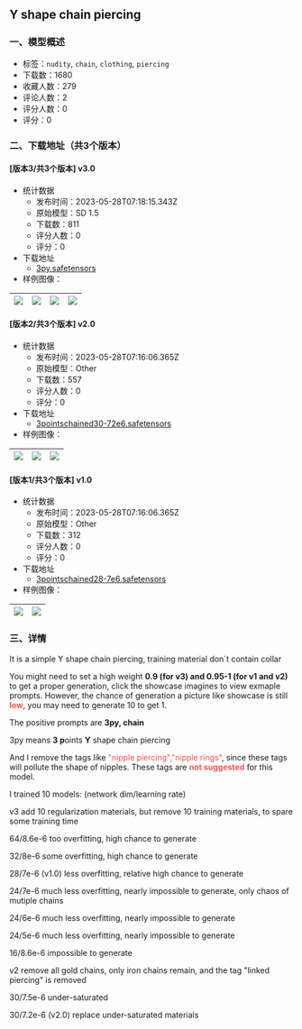 ## Y shape chain piercing
### 一、模型概述

- 标签：`nudity`, `chain`, `clothing`, `piercing`
- 下载数：1680
- 收藏人数：279
- 评论人数：2
- 评分人数：0
- 评分：0

### 二、下载地址（共3个版本）

#### [版本3/共3个版本] v3.0

- 统计数据
  - 发布时间：2023-05-28T07:18:15.343Z
  - 原始模型：SD 1.5
  - 下载数：811
  - 评分人数：0
  - 评分：0
- 下载地址
  - [3py.safetensors](https://civitai.com/api/download/models/83434)
- 样例图像：

| <img src="https://image.civitai.com/xG1nkqKTMzGDvpLrqFT7WA/7e4cdb7d-79a8-44bc-9c3c-4e496463677e/width=450/940819.jpeg" /> | <img src="https://image.civitai.com/xG1nkqKTMzGDvpLrqFT7WA/c182c8e1-47da-4adc-a95d-521c1a21f6ef/width=450/940814.jpeg" /> | <img src="https://image.civitai.com/xG1nkqKTMzGDvpLrqFT7WA/269db4aa-a044-4d49-919d-5aba8a6bf433/width=450/940817.jpeg" /> | <img src="https://image.civitai.com/xG1nkqKTMzGDvpLrqFT7WA/8ea90346-fb6f-4cc8-92c2-d3df659f3b25/width=450/940821.jpeg" /> |
| ---- | ---- | ---- | ---- |

#### [版本2/共3个版本] v2.0

- 统计数据
  - 发布时间：2023-05-28T07:16:06.365Z
  - 原始模型：Other
  - 下载数：557
  - 评分人数：0
  - 评分：0
- 下载地址
  - [3pointschained30-72e6.safetensors](https://civitai.com/api/download/models/75062)
- 样例图像：

| <img src="https://image.civitai.com/xG1nkqKTMzGDvpLrqFT7WA/4f8ab3dd-b3b0-42ef-8eb0-60dc804a530e/width=450/839015.jpeg" /> | <img src="https://image.civitai.com/xG1nkqKTMzGDvpLrqFT7WA/c28ec4d9-6c97-4cad-a7c6-d1cb2c4523d2/width=450/839010.jpeg" /> | <img src="https://image.civitai.com/xG1nkqKTMzGDvpLrqFT7WA/80e61ec9-c499-417d-a628-501a9294598f/width=450/839012.jpeg" /> |
| ---- | ---- | ---- |

#### [版本1/共3个版本] v1.0

- 统计数据
  - 发布时间：2023-05-28T07:16:06.365Z
  - 原始模型：Other
  - 下载数：312
  - 评分人数：0
  - 评分：0
- 下载地址
  - [3pointschained28-7e6.safetensors](https://civitai.com/api/download/models/73580)
- 样例图像：

| <img src="https://image.civitai.com/xG1nkqKTMzGDvpLrqFT7WA/9653326a-8a2f-4e95-9092-29f45cf24f88/width=450/821735.jpeg" /> | <img src="https://image.civitai.com/xG1nkqKTMzGDvpLrqFT7WA/951f60c8-1ad1-4c7c-8f47-dc9c21d551d4/width=450/821736.jpeg" /> |
| ---- | ---- |


### 三、详情
<p>It is a simple Y shape chain piercing, training material don´t contain collar</p><p>You might need to set a high weight <strong>0.9 (for v3) and 0.95-1 (for v1 and v2)</strong> to get a proper generation, click the showcase imagines to view exmaple prompts. However, the chance of generation a picture like showcase is still <strong><span style="color:rgb(250, 82, 82)">low</span></strong>, you may need to generate 10 to get 1.</p><p></p><p>The positive prompts are <strong>3py, chain</strong></p><p>3py means <strong>3 p</strong>oints <strong>Y</strong> shape chain piercing</p><p>And I remove the tags like <span style="color:rgb(250, 82, 82)">"nipple piercing","nipple rings"</span>, since these tags will pollute the shape of nipples. These tags are <strong><span style="color:rgb(250, 82, 82)">not suggested</span></strong> for this model.</p><p></p><p>I trained 10 models: (network dim/learning rate)</p><p>v3 add 10 regularization materials, but remove 10 training materials, to spare some training time</p><p></p><p>64/8.6e-6 too overfitting, high chance to generate</p><p>32/8e-6 some overfitting, high chance to generate</p><p>28/7e-6 (v1.0) less overfitting, relative high chance to generate</p><p>24/7e-6 much less overfitting, nearly impossible to generate, only chaos of mutiple chains</p><p>24/6e-6 much less overfitting, nearly impossible to generate</p><p>24/5e-6 much less overfitting, nearly impossible to generate</p><p>16/8.6e-6 impossible to generate</p><p></p><p>v2 remove all gold chains, only iron chains remain, and the tag "linked piercing" is removed</p><p>30/7.5e-6 under-saturated</p><p>30/7.2e-6 (v2.0) replace under-saturated materials</p><p></p><p></p><p></p>